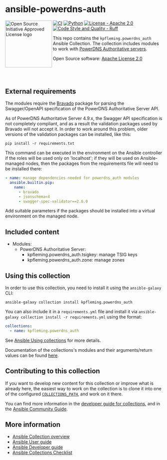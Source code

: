 # ansible-powerdns-auth

<a href="https://opensource.org"><img height="150" align="left" src="https://opensource.org/files/OSIApprovedCropped.png" alt="Open Source Initiative Approved License logo"></a>
[![CI](https://github.com/kpfleming/ansible-powerdns-auth/workflows/CI/badge.svg)](https://github.com/kpfleming/ansible-powerdns-auth/actions?query=workflow%3ACI)
[![Python](https://img.shields.io/badge/python-3.9+-blue.svg)](https://www.python.org/downloads/release/python-3920/)
[![License - Apache 2.0](https://img.shields.io/badge/License-Apache%202.0-9400d3.svg)](https://spdx.org/licenses/Apache-2.0.html)
[![Code Style and Quality - Ruff](https://img.shields.io/badge/Code%20Quality-Ruff-red.svg)](https://github.com/astral-sh/ruff)

This repo contains the `kpfleming.powerdns_auth` Ansible
Collection. The collection includes modules to work with [PowerDNS
Authoritative servers][2].

Open Source software: [Apache License 2.0][3]

## &nbsp;

## External requirements

The modules require the [Bravado][4] package for parsing the
Swagger/OpenAPI specification of the PowerDNS Authoritative Server
API.

As of PowerDNS Authoritative Server 4.9.x, the Swagger API
specification is not completely compliant, and as a result the
validation packages used by Bravado will not accept it. In order to
work around this problem, older versions of the validation packages
can be installed, like this:

```shell
pip install -r requirements.txt
```

This command can be executed in the environment on the Ansible
controller if the roles will be used only on 'localhost'; if they will
be used on Ansible-managed nodes, then the packages from the
requirements file will need to be installed there:

```yaml
- name: manage dependencies needed for powerdns_auth modules
  ansible.builtin.pip:
    name:
      - bravado
      - jsonschema<4
      - swagger-spec-validator==2.6.0
```

Add suitable parameters if the packages should be installed into a
virtual environment on the managed node.

## Included content

* Modules:
  * PowerDNS Authoritative Server:
    - kpfleming.powerdns_auth.tsigkey: manage TSIG keys
    - kpfleming.powerdns_auth.zone: manage zones

## Using this collection

In order to use this collection, you need to install it using the
`ansible-galaxy` CLI:

    ansible-galaxy collection install kpfleming.powerdns_auth

You can also include it in a `requirements.yml` file and install it
via `ansible-galaxy collection install -r requirements.yml` using the
format:

```yaml
collections:
  - name: kpfleming.powerdns_auth
```

See [Ansible Using collections][5] for more details.

Documentation of the collections's modules and their arguments/return
values can be found [here][1].

## Contributing to this collection

If you want to develop new content for this collection or improve what
is already here, the easiest way to work on the collection is to clone
it into one of the configured [`COLLECTIONS_PATH`][6], and work on it
there.

You can find more information in the [developer guide for
collections][7], and in the [Ansible Community Guide][8].

## More information

- [Ansible Collection overview](https://github.com/ansible-collections/overview)
- [Ansible User guide](https://docs.ansible.com/ansible/latest/user_guide/index.html)
- [Ansible Developer guide](https://docs.ansible.com/ansible/latest/dev_guide/index.html)
- [Ansible Collections Checklist](https://github.com/ansible-collections/overview/blob/master/collection_requirements.rst)

[1]: https://kpfleming.github.io/ansible-powerdns-auth
[2]: https://www.powerdns.com/auth.html
[3]: https://spdx.org/licenses/Apache-2.0.html
[4]: https://pypi.org/project/bravado/
[5]: https://docs.ansible.com/ansible/latest/user_guide/collections_using.html
[6]: https://docs.ansible.com/ansible/latest/reference_appendices/config.html#collections-paths
[7]: https://docs.ansible.com/ansible/devel/dev_guide/developing_collections.html#contributing-to-collections
[8]: https://docs.ansible.com/ansible/latest/community/index.html
